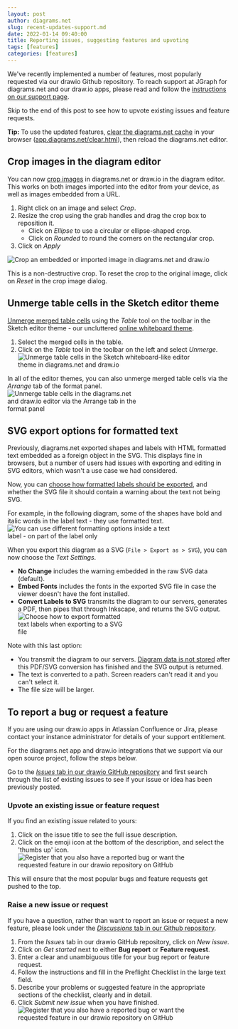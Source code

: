 ```yaml
---
layout: post
author: diagrams.net
slug: recent-updates-support.md
date: 2022-01-14 09:40:00
title: Reporting issues, suggesting features and upvoting
tags: [features]
categories: [features]
---
```


We've recently implemented a number of features, most popularly requested via our drawio Github repository. To reach support at JGraph for diagrams.net and our draw.io apps, please read and follow the [instructions on our support page](https://github.com/jgraph/drawio/wiki/Getting-Support). 

Skip to the end of this post to see how to upvote existing issues and feature requests. 

**Tip:** To use the updated features, [clear the diagrams.net cache](/blog/clear-diagrams-net-cache.html) in your browser ([app.diagrams.net/clear.html](https://app.diagrams.net/clear.html)), then reload the diagrams.net editor.


## Crop images in the diagram editor

You can now [crop images](https://github.com/jgraph/drawio/issues/73) in diagrams.net or draw.io in the diagram editor. This works on both images imported into the editor from your device, as well as images embedded from a URL.

1. Right click on an image and select _Crop_.
2. Resize the crop using the grab handles and drag the crop box to reposition it. 
   * Click on _Ellipse_ to use a circular or ellipse-shaped crop.
   * Click on _Rounded_ to round the corners on the rectangular crop.
3. Click on _Apply_

<img src="/assets/img/blog/crop.gif" style="width=100%;max-width:600px;height:auto;" alt="Crop an embedded or imported image in diagrams.net and draw.io">

This is a non-destructive crop. To reset the crop to the original image, click on _Reset_ in the crop image dialog.

## Unmerge table cells in the Sketch editor theme

[Unmerge merged table cells](https://github.com/jgraph/drawio/issues/979) using the _Table_ tool on the toolbar in the Sketch editor theme - our uncluttered [online whiteboard theme](/blog/sketch-online-whiteboard.html). 

1. Select the merged cells in the table.
2. Click on the _Table_ tool in the toolbar on the left and select _Unmerge_.
<br /><img src="/assets/img/blog/sketch-theme-table-unmerge.png" style="width=100%;max-width:400px;height:auto;" alt="Unmerge table cells in the Sketch whiteboard-like editor theme in diagrams.net and draw.io">

In all of the editor themes, you can also unmerge merged table cells via the _Arrange_ tab of the format panel. 
<br /><img src="/assets/img/blog/arrange-tab-unmerge.png" style="width=100%;max-width:300px;height:auto;" alt="Unmerge table cells in the diagrams.net and draw.io editor via the Arrange tab in the format panel">

## SVG export options for formatted text

Previously, diagrams.net exported shapes and labels with HTML formatted text embedded as a foreign object in the SVG. This displays fine in browsers, but a number of users had issues with exporting and editing in SVG editors, which wasn't a use case we had considered.

Now, you can [choose how formatted labels should be exported](https://github.com/jgraph/drawio/issues/774), and whether the SVG file it should contain a warning about the text not being SVG.

For example, in the following diagram, some of the shapes have bold and italic words in the label text - they use formatted text.
<br /><img src="/assets/img/blog/text-label-formatted-text.png" style="width=100%;max-width:400px;height:auto;" alt="You can use different formatting options inside a text label - on part of the label only">

When you export this diagram as a SVG (``File > Export as > SVG``), you can now choose the _Text Settings_.

* **No Change** includes the warning embedded in the raw SVG data (default). 
* **Embed Fonts** includes the fonts in the exported SVG file in case the viewer doesn't have the font installed. 
* **Convert Labels to SVG** transmits the diagram to our servers, generates a PDF, then pipes that through Inkscape, and returns the SVG output.
<br /><img src="/assets/img/blog/svg-export-text-settings.png" style="width=100%;max-width:250px;height:auto;" alt="Choose how to export formatted text labels when exporting to a SVG file">

Note with this last option:

* You transmit the diagram to our servers. [Diagram data is not stored](/blog/data-governance-lockdown.html) after this PDF/SVG conversion has finished and the SVG output is returned. 
* The text is converted to a path. Screen readers can't read it and you can't select it.
* The file size will be larger.



## To report a bug or request a feature

If you are using our draw.io apps in Atlassian Confluence or Jira, please contact your instance administrator for details of your support entitlement. 

For the diagrams.net app and draw.io integrations that we support via our open source project, follow the steps below.

Go to the [_Issues_ tab in our drawio GitHub repository](https://github.com/jgraph/drawio/issues) and first search through the list of existing issues to see if your issue or idea has been previously posted. 

### Upvote an existing issue or feature request

If you find an existing issue related to yours:

1. Click on the issue title to see the full issue description. 
2. Click on the emoji icon at the bottom of the description, and select the 'thumbs up' icon. 
   <br /><img src="/assets/img/blog/support-github-issue-upvote.png" style="width=100%;max-width:400px;height:auto;" alt="Register that you also have a reported bug or want the requested feature in our drawio repository on GitHub">
   
This will ensure that the most popular bugs and feature requests get pushed to the top.

### Raise a new issue or request

If you have a question, rather than want to report an issue or request a new feature, please look under the [_Discussions_ tab in our Github repository](https://github.com/jgraph/drawio/discussions).

1. From the _Issues_ tab in our drawio GitHub repository, click on _New issue_.
2. Click on _Get started_ next to either **Bug report** or **Feature request**.
3. Enter a clear and unambiguous title for your bug report or feature request. 
4. Follow the instructions and fill in the Preflight Checklist in the large text field.
5. Describe your problems or suggested feature in the appropriate sections of the checklist, clearly and in detail.
6. Click _Submit new issue_ when you have finished.
<br /><img src="/assets/img/blog/support-github-new-bug-report.png" style="width=100%;max-width:400px;height:auto;" alt="Register that you also have a reported bug or want the requested feature in our drawio repository on GitHub">
